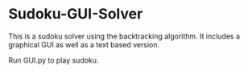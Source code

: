# Sudoku-GUI-Solver
This is a sudoku solver using the backtracking algorithm. It includes a graphical GUI as well as a text based version.

Run GUI.py to play sudoku.

